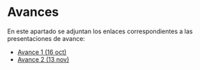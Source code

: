 # Avances

En este apartado se adjuntan los enlaces correspondientes a las presentaciones de avance: 

- [Avance 1 (16 oct)](https://correouisedu-my.sharepoint.com/:p:/g/personal/angelica2200801_correo_uis_edu_co/EV2mPRU6ivRItFWPQ7p6Dq0BNIdkAB5EFuOsOVOiNOuTMw?e=QQJXzh)
- [Avance 2 (13 nov)](https://correouisedu-my.sharepoint.com/:p:/g/personal/angelica2200801_correo_uis_edu_co/EQJwqrD7U2dNtGg7uN_rom8Bd2iCzinvQeRN9gx-Ib8SoA?e=mfVONQ)

